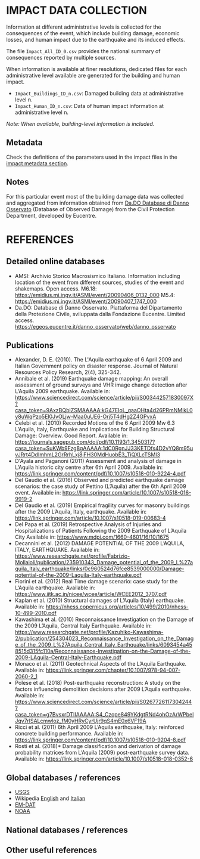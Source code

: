 # IMPACT DATA COLLECTION


Information at different administrative levels is collected for the consequences of the event, 
which include building damage, economic losses, and human impact due to the earthquake and its induced effects.

The file `Impact_All_ID_0.csv` provides the national summary of consequences reported by multiple sources.

When information is available at finer resolutions, dedicated files for each administrative level
available are generated for the building and human impact.

- `Impact_Buildings_ID_n.csv`: Damaged building data at administrative level n.
- `Impact_Human_ID_n.csv`: Data of human impact information at administrative level n.

_Note: When available, building-level information is included._


## Metadata

Check the definitions of the parameters used in the impact files in the [impact metadata section](https://gitlab.openquake.org/risk/ecd/-/blob/main/metadata.md#impact-data).


## Notes

For this particular event most of the building damage data was collected and aggregated from information obtained from [Da.DO Database di Danno Osservato](https://egeos.eucentre.it/danno_osservato/web/danno_osservato#:~:text=Essa%20%C3%A8%20stata%20concepita%20per,crisi%20sismiche%20di%20rilevanza%20nazionale.) (Database of Observed Damage) from the Civil Protection Department, developed by Eucentre.

# REFERENCES

## Detailed online databases
- AMSI: Archivio Storico Macrosismico Italiano. Information including location of the event from different sources, studies of the event and shakemaps. Open access. 
M6.18: https://emidius.mi.ingv.it/ASMI/event/20090406_0132_000
M5.4: https://emidius.mi.ingv.it/ASMI/event/20090407_1747_000
- Da.DO: Database di Danno Osservato. Piattaforma del Dipartamento della Protezione Civile, sviluppata dalla Fondazione Eucentre. Limited access. https://egeos.eucentre.it/danno_osservato/web/danno_osservato

## Publications
- Alexander, D. E. (2010). The L'Aquila earthquake of 6 April 2009 and Italian Government policy on disaster response. Journal of Natural Resources Policy Research, 2(4), 325-342.
- Annibale et al. (2019) Earthquake damage mapping: An overall assessment of ground surveys and VHR image change detection after L'Aquila 2009 earthquake. Available in: https://www.sciencedirect.com/science/article/pii/S003442571830097X?casa_token=9AxzBQbIZSMAAAAA:kG47EIoL_qaaOHta4d26PRmNMikL0y8uWqPzo5El0JvOLjw-Maa0uUE6-Orj5T4dHg2Z4GPvxA
- Celebi et al. (2010) Recorded Motions of the 6 April 2009 Mw 6.3 L’Aquila, Italy, Earthquake and Implications for Building Structural Damage: Overview. Good Report. Available in: https://journals.sagepub.com/doi/pdf/10.1193/1.3450317?casa_token=SuKWb9Fzg8gAAAAA:1dC0RgnJJ33KETDfs4D2vYQ8m95uvJRrt4DdImhmL2GrRrhLxj8jFH30MdHuobE3_TiQXLcTSMl3
- D'Ayala and Paganoni (2011) Assessment and analysis of damage in L’Aquila historic city centre after 6th April 2009. Available in: https://link.springer.com/content/pdf/10.1007/s10518-010-9224-4.pdf
- Del Gaudio et al. (2016) Observed and predicted earthquake damage scenarios: the case study of Pettino (L’Aquila) after the 6th April 2009 event. Available in: https://link.springer.com/article/10.1007/s10518-016-9919-2
- Del Gaudio et al. (2019) Empirical fragility curves for masonry buildings after the 2009 L’Aquila, Italy, earthquake. Available in: https://link.springer.com/article/10.1007/s10518-019-00683-4
- Del Papa et al. (2019) Retrospective Analysis of Injuries and Hospitalizations of Patients Following the 2009 Earthquake of L’Aquila City
Available in: https://www.mdpi.com/1660-4601/16/10/1675
- Decannini et al. (2012) DAMAGE POTENTIAL OF THE 2009 L’AQUILA,
ITALY, EARTHQUAKE. Available in: https://www.researchgate.net/profile/Fabrizio-Mollaioli/publication/235910343_Damage_potential_of_the_2009_L%27aquila_Italy_earthquake/links/0c960524d76fce8539000000/Damage-potential-of-the-2009-Laquila-Italy-earthquake.pdf
- Fiorini et al. (2012) Real Time damage scenario: case study for the L’Aquila
earthquake. Available in: https://www.iitk.ac.in/nicee/wcee/article/WCEE2012_3707.pdf
- Kaplan et al. (2010) Structural damages of L’Aquila (Italy) earthquake. Available in: https://nhess.copernicus.org/articles/10/499/2010/nhess-10-499-2010.pdf
- Kawashima et al. (2010) Reconnaissance Investigation on the Damage of
the 2009 L’Aquila, Central Italy Earthquake. Available in: https://www.researchgate.net/profile/Kazuhiko-Kawashima-2/publication/254304023_Reconnaissance_Investigation_on_the_Damage_of_the_2009_L%27Aquila_Central_Italy_Earthquake/links/6093454a458515d315fc110a/Reconnaissance-Investigation-on-the-Damage-of-the-2009-LAquila-Central-Italy-Earthquake.pdf
- Monaco et al. (2011) Geotechnical Aspects of the L’Aquila Earthquake. Available in: https://link.springer.com/chapter/10.1007/978-94-007-2060-2_1
- Polese et al. (2018) Post-earthquake reconstruction: A study on the factors influencing demolition decisions after 2009 L’Aquila earthquake. Available in: https://www.sciencedirect.com/science/article/pii/S0267726117304244?casa_token=g7BvsxrDTIIAAAAA:S4_Czope849YKdgtRNd4ohOzArWPbeIJqv7rISALcmwloz_fM0yHRyCyrUjr9qS4mE0x6VF19A
- Ricci et al. (2011) 6th April 2009 L’Aquila earthquake, Italy: reinforced
concrete building performance. Available in: https://link.springer.com/content/pdf/10.1007/s10518-010-9204-8.pdf
- Rosti et al. (2018)* Damage classification and derivation of damage probability matrices from L’Aquila (2009) post-earthquake survey data. Available in: https://link.springer.com/article/10.1007/s10518-018-0352-6

## Global databases / references
- [USGS](https://earthquake.usgs.gov/earthquakes/eventpage/usp000gvtu/executive) 
- Wikipedia [English](https://en.wikipedia.org/wiki/2009_L%27Aquila_earthquake) and [Italian](https://es.wikipedia.org/wiki/Terremoto_de_L%27Aquila_de_2009)
- [EM-DAT](https://public.emdat.be)
- [NOAA](https://www.ngdc.noaa.gov/hazel/view/hazards/earthquake/event-more-info/8264)

## National databases / references

## Other useful references

